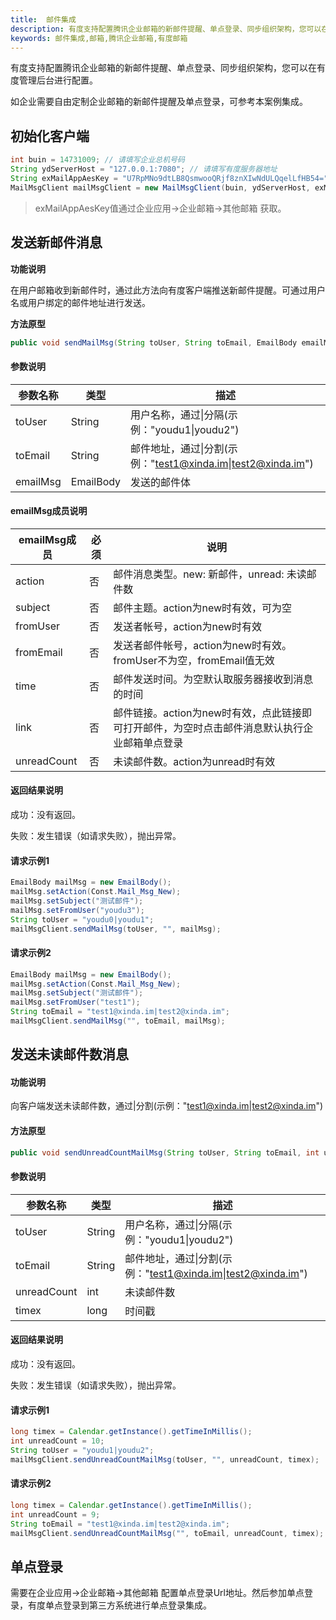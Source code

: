 ```yaml
---
title:  邮件集成
description: 有度支持配置腾讯企业邮箱的新邮件提醒、单点登录、同步组织架构，您可以在有度管理后台进行配置。
keywords: 邮件集成,邮箱,腾讯企业邮箱,有度邮箱
---
```


有度支持配置腾讯企业邮箱的新邮件提醒、单点登录、同步组织架构，您可以在有度管理后台进行配置。

如企业需要自由定制企业邮箱的新邮件提醒及单点登录，可参考本案例集成。

## 初始化客户端

```java
int buin = 14731009; // 请填写企业总机号码
String ydServerHost = "127.0.0.1:7080"; // 请填写有度服务器地址
String exMailAppAesKey = "U7RpMNo9dtLB8QsmwooQRjf8znXIwNdULQqelLfHB54="; //请填写企业邮应用的EncodingaesKey
MailMsgClient mailMsgClient = new MailMsgClient(buin, ydServerHost, exMailAppAesKey);
```

> exMailAppAesKey值通过企业应用->企业邮箱->其他邮箱 获取。

## 发送新邮件消息

**功能说明**

在用户邮箱收到新邮件时，通过此方法向有度客户端推送新邮件提醒。可通过用户名或用户绑定的邮件地址进行发送。

**方法原型**

```java
public void sendMailMsg(String toUser, String toEmail, EmailBody emailMsg) throws ParamParserException, HttpRequestException, AESCryptoException;
```

#### 参数说明

| 参数名称 | 类型      | 描述                                                         |
| -------- | --------- | ------------------------------------------------------------ |
| toUser   | String    | 用户名称，通过\|分隔(示例："youdu1\|youdu2")                 |
| toEmail  | String    | 邮件地址，通过\|分割(示例："test1@xinda.im\|test2@xinda.im") |
| emailMsg | EmailBody | 发送的邮件体                                                 |

#### emailMsg成员说明

| emailMsg成员 | 必须 | 说明                                                         |
| ------------ | ---- | ------------------------------------------------------------ |
| action       | 否   | 邮件消息类型。new: 新邮件，unread: 未读邮件数                |
| subject      | 否   | 邮件主题。action为new时有效，可为空                          |
| fromUser     | 否   | 发送者帐号，action为new时有效                                |
| fromEmail    | 否   | 发送者邮件帐号，action为new时有效。fromUser不为空，fromEmail值无效 |
| time         | 否   | 邮件发送时间。为空默认取服务器接收到消息的时间               |
| link         | 否   | 邮件链接。action为new时有效，点此链接即可打开邮件，为空时点击邮件消息默认执行企业邮箱单点登录 |
| unreadCount  | 否   | 未读邮件数。action为unread时有效                             |

#### 返回结果说明

成功：没有返回。

失败：发生错误（如请求失败），抛出异常。

#### 请求示例1

```java
EmailBody mailMsg = new EmailBody();
mailMsg.setAction(Const.Mail_Msg_New);
mailMsg.setSubject("测试邮件");
mailMsg.setFromUser("youdu3");
String toUser = "youdu0|youdu1";
mailMsgClient.sendMailMsg(toUser, "", mailMsg);
```

#### 请求示例2

```java
EmailBody mailMsg = new EmailBody();
mailMsg.setAction(Const.Mail_Msg_New);
mailMsg.setSubject("测试邮件");
mailMsg.setFromUser("test1");
String toEmail = "test1@xinda.im|test2@xinda.im";
mailMsgClient.sendMailMsg("", toEmail, mailMsg);
```

## 发送未读邮件数消息

#### 功能说明

向客户端发送未读邮件数，通过|分割(示例："test1@xinda.im|test2@xinda.im")

#### 方法原型

```java
public void sendUnreadCountMailMsg(String toUser, String toEmail, int unreadCount, long timex) throws ParamParserException, HttpRequestException, AESCryptoException;
```

#### 参数说明

| 参数名称    | 类型   | 描述                                                         |
| ----------- | ------ | ------------------------------------------------------------ |
| toUser      | String | 用户名称，通过\|分隔(示例："youdu1\|youdu2")                 |
| toEmail     | String | 邮件地址，通过\|分割(示例："test1@xinda.im\|test2@xinda.im") |
| unreadCount | int    | 未读邮件数                                                   |
| timex       | long   | 时间戳                                                       |

#### 返回结果说明

成功：没有返回。

失败：发生错误（如请求失败），抛出异常。

#### 请求示例1

```java
long timex = Calendar.getInstance().getTimeInMillis();
int unreadCount = 10;
String toUser = "youdu1|youdu2";
mailMsgClient.sendUnreadCountMailMsg(toUser, "", unreadCount, timex);
```

#### 请求示例2

```java
long timex = Calendar.getInstance().getTimeInMillis();
int unreadCount = 9;
String toEmail = "test1@xinda.im|test2@xinda.im";
mailMsgClient.sendUnreadCountMailMsg("", toEmail, unreadCount, timex);
```

## 单点登录

需要在企业应用->企业邮箱->其他邮箱 配置单点登录Url地址。然后参加单点登录，有度单点登录到第三方系统进行单点登录集成。

